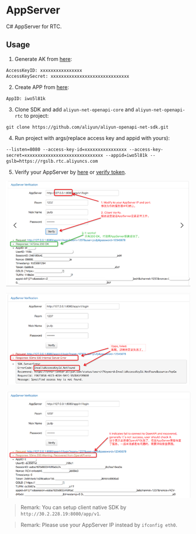 # AppServer

C# AppServer for RTC.

## Usage

1. Generate AK from [here](https://usercenter.console.aliyun.com/#/manage/ak):

```
AccessKeyID: xxxxxxxxxxxxxxxx
AccessKeySecret: xxxxxxxxxxxxxxxxxxxxxxxxxxxxxx
```

2. Create APP from [here](https://rtc.console.aliyun.com/#/manage):

```
AppID: iwo5l81k
```

3. Clone SDK and add `aliyun-net-openapi-core` and `aliyun-net-openapi-rtc` to project:

```
git clone https://github.com/aliyun/aliyun-openapi-net-sdk.git
```

4. Run project with args(replace access key and appid with yours):

```
--listen=8080 --access-key-id=xxxxxxxxxxxxxxxx --access-key-secret=xxxxxxxxxxxxxxxxxxxxxxxxxxxxxx --appid=iwo5l81k --gslb=https://rgslb.rtc.aliyuncs.com
```

5. Verify  your AppServer by [here](http://ossrs.net/talks/ng_index.html#/rtc-check?schema=http&host=127.0.0.1&port=8080&path=/app/v1/login&room=1237&user=jzufp&password=12345678) or [verify token](http://ossrs.net/talks/ng_index.html#/token-check).

![AppServer Success](images/app-ok.png)

![AppServer Failed](images/app-failed.png)

![AppServer Error Recovered](images/app-recovered.png)

> Remark: You can setup client native SDK by `http://30.2.228.19:8080/app/v1`.

> Remark: Please use your AppServer IP instead by `ifconfig eth0`.
